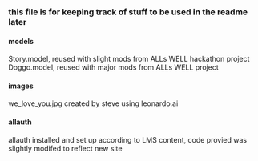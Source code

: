 ### this file is for keeping track of stuff to be used in the readme later

#### models
Story.model, reused with slight mods from ALLs WELL hackathon project
Doggo.model, reused with major mods from ALLs WELL project

#### images
we_love_you.jpg created by steve using leonardo.ai

#### allauth

allauth installed and set up according to LMS content, code provied was slightly modifed to reflect new site